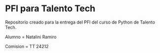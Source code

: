# PFI para Talento Tech
Repositorio creado para la entrega del PFI del curso de Python de Talento Tech.

Alumno = Natalini Ramiro	

Comision = TT 24212

